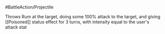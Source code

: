 #BattleAction/Projectile 

Throws Rum at the target, doing some 100% attack to the target, and giving [[Poisoned]] status effect for 3 turns, with intensity equal to the user's attack stat
